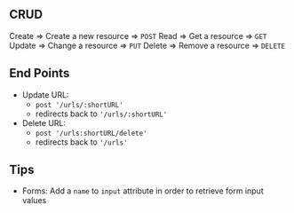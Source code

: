 ## CRUD

Create  => Create a new resource => `POST`
Read    => Get a resource        => `GET` 
Update  => Change a resource     => `PUT`
Delete  => Remove a resource     => `DELETE`

## End Points

* Update URL: 
  * `post '/urls/:shortURL'`
  * redirects back to `'/urls/:shortURL'`
* Delete URL:
  * `post '/urls:shortURL/delete'` 
  * redirects back to `'/urls'`

## Tips

* Forms: Add a `name` to `input` attribute in order to retrieve form input values